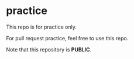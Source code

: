 # practice
This repo is for practice only.

For pull request practice, feel free to use this repo.

Note that this repository is **PUBLIC**.